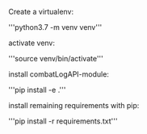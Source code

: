Create a virtualenv:

'''python3.7 -m venv venv'''

activate venv:

'''source venv/bin/activate'''

install combatLogAPI-module:

'''pip install -e .'''

install remaining requirements with pip:

'''pip install -r requirements.txt'''
